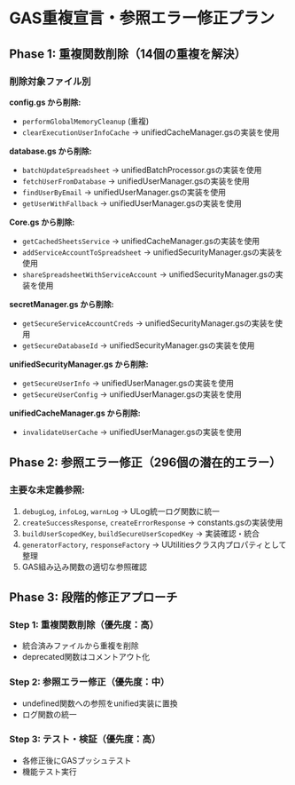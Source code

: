 # GAS重複宣言・参照エラー修正プラン

## Phase 1: 重複関数削除（14個の重複を解決）

### 削除対象ファイル別

**config.gs から削除:**
- `performGlobalMemoryCleanup` (重複)
- `clearExecutionUserInfoCache` → unifiedCacheManager.gsの実装を使用

**database.gs から削除:**
- `batchUpdateSpreadsheet` → unifiedBatchProcessor.gsの実装を使用
- `fetchUserFromDatabase` → unifiedUserManager.gsの実装を使用
- `findUserByEmail` → unifiedUserManager.gsの実装を使用
- `getUserWithFallback` → unifiedUserManager.gsの実装を使用

**Core.gs から削除:**
- `getCachedSheetsService` → unifiedCacheManager.gsの実装を使用
- `addServiceAccountToSpreadsheet` → unifiedSecurityManager.gsの実装を使用
- `shareSpreadsheetWithServiceAccount` → unifiedSecurityManager.gsの実装を使用

**secretManager.gs から削除:**
- `getSecureServiceAccountCreds` → unifiedSecurityManager.gsの実装を使用
- `getSecureDatabaseId` → unifiedSecurityManager.gsの実装を使用

**unifiedSecurityManager.gs から削除:**
- `getSecureUserInfo` → unifiedUserManager.gsの実装を使用
- `getSecureUserConfig` → unifiedUserManager.gsの実装を使用

**unifiedCacheManager.gs から削除:**
- `invalidateUserCache` → unifiedUserManager.gsの実装を使用

## Phase 2: 参照エラー修正（296個の潜在的エラー）

### 主要な未定義参照:
1. `debugLog`, `infoLog`, `warnLog` → ULog統一ログ関数に統一
2. `createSuccessResponse`, `createErrorResponse` → constants.gsの実装使用
3. `buildUserScopedKey`, `buildSecureUserScopedKey` → 実装確認・統合
4. `generatorFactory`, `responseFactory` → UUtilitiesクラス内プロパティとして整理
5. GAS組み込み関数の適切な参照確認

## Phase 3: 段階的修正アプローチ

### Step 1: 重複関数削除（優先度：高）
- 統合済みファイルから重複を削除
- deprecated関数はコメントアウト化

### Step 2: 参照エラー修正（優先度：中）
- undefined関数への参照をunified実装に置換
- ログ関数の統一

### Step 3: テスト・検証（優先度：高）
- 各修正後にGASプッシュテスト
- 機能テスト実行